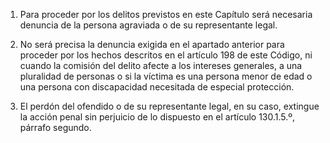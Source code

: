 1. Para proceder por los delitos previstos en este Capítulo será necesaria denuncia de la persona agraviada o de su representante legal.

2. No será precisa la denuncia exigida en el apartado anterior para proceder por los hechos descritos en el artículo 198 de este Código, ni cuando la comisión del delito afecte a los intereses generales, a una pluralidad de personas o si la víctima es una persona menor de edad o una persona con discapacidad necesitada de especial protección.

3. El perdón del ofendido o de su representante legal, en su caso, extingue la acción penal sin perjuicio de lo dispuesto en el artículo 130.1.5.º, párrafo segundo.
